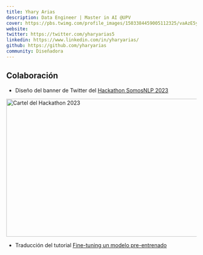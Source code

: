 ```yaml
---
title: Yhary Arias
description: Data Engineer | Master in AI @UPV
cover: https://pbs.twimg.com/profile_images/1503384459005112325/vaAzE5yL_400x400.jpg
website: 
twitter: https://twitter.com/yharyarias5
linkedin: https://www.linkedin.com/in/yharyarias/
github: https://github.com/yharyarias
community: Diseñadora
---
```


## Colaboración

- Diseño del banner de Twitter del [Hackathon SomosNLP 2023](https://somosnlp.org/blog/hackathon-2023)

<div class="flex justify-center">
    <a href="https://somosnlp.org/hackathon" target="_blank">
        <img src="https://github.com/somosnlp/assets/raw/main/images/eventos/230320_hackathon_llms_fecha_extendida.jpg"
            width="650" height="365" alt="Cartel del Hackathon 2023" />
    </a>
</div>

- Traducción del tutorial [Fine-tuning un modelo pre-entrenado](https://somosnlp.org/recursos/tutoriales/07_entrenamiento_finetuning)
